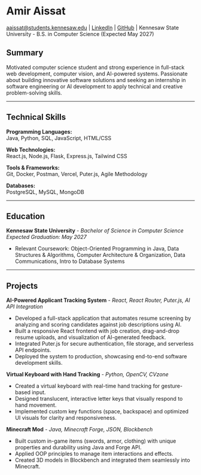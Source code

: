 # Amir Aissat

aaissat@students.kennesaw.edu | [LinkedIn](https://www.linkedin.com/in/amir-aissat-997b83327/) |
[GitHub](https://github.com/AmirAissat) | Kennesaw State University - B.S. in Computer Science (Expected May 2027)

## Summary
Motivated computer science student and strong experience in full-stack web development, computer vision, and AI-powered systems. Passionate about building innovative software solutions and seeking an internship in software engineering or AI development to apply technical and creative problem-solving skills.

---

## Technical Skills
**Programming Languages:**  
Java, Python, SQL, JavaScript, HTML/CSS

**Web Technologies:**  
React.js, Node.js, Flask, Express.js, Tailwind CSS

**Tools & Frameworks:**  
Git, Docker, Postman, Vercel, Puter.js, Agile Methodology

**Databases:**  
PostgreSQL, MySQL, MongoDB

---

## Education
**Kennesaw State University** - *Bachelor of Science in Computer Science*  
*Expected Graduation: May 2027*  
- Relevant Coursework: Object-Oriented Programming in Java, Data Structures & Algorithms, Computer Architecture & Organization, Data Communications, Intro to Database Systems
---

## Projects
**AI-Powered Applicant Tracking System** - *React, React Router, Puter.js, AI API Integration*  
- Developed a full-stack application that automates resume screening by analyzing and scoring candidates against job descriptions using AI. 
- Built a responsive React frontend with job creation, drag-and-drop resume uploads, and visualization of AI-generated feedback.
- Integrated Puter.js for secure authentication, file storage, and serverless API endpoints.
- Deployed the system to production, showcasing end-to-end software development skills.

**Virtual Keyboard with Hand Tracking** - *Python, OpenCV, CVzone*  
- Created a virtual keyboard with real-time hand tracking for gesture-based input.
- Designed translucent, interactive letter keys that visually respond to hand movement.
- Implemented custom key functions (space, backspace) and optimized UI visuals for clarity and responsiveness.

**Minecraft Mod** - *Java, Minecraft Forge, JSON, Blockbench*  
- Built custom in-game items (swords, armor, clothing) with unique properties and durability using Java and Forge API.
- Applied OOP principles to manage item interactions and effects.
- Created 3D models in Blockbench and integrated them seamlessly into Minecraft.
  
